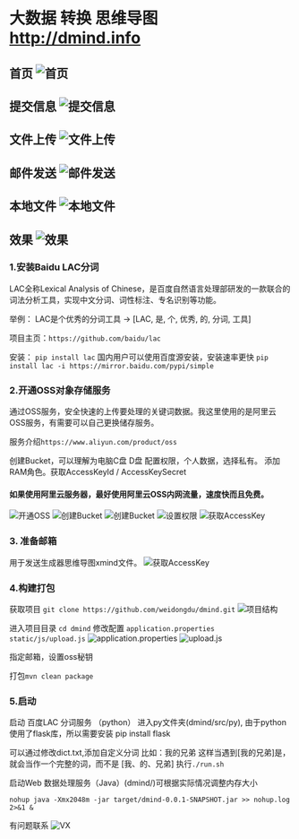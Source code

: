 # 大数据 转换 思维导图 http://dmind.info

首页
![首页](https://gitee.com/weidongdu/pic/raw/master/dmind/home.jpg)
---

提交信息
![提交信息](https://gitee.com/weidongdu/pic/raw/master/dmind/parse.jpg)
---

文件上传
![文件上传](https://gitee.com/weidongdu/pic/raw/master/dmind/oss-file.jpg)
---

邮件发送
![邮件发送](https://gitee.com/weidongdu/pic/raw/master/dmind/mail-detail.jpg)
---

本地文件
![本地文件](https://gitee.com/weidongdu/pic/raw/master/dmind/output.jpg)
---

效果
![效果](https://gitee.com/weidongdu/pic/raw/master/dmind/xmind.jpg)
---


### 1.安装Baidu LAC分词
LAC全称Lexical Analysis of Chinese，是百度自然语言处理部研发的一款联合的词法分析工具，实现中文分词、词性标注、专名识别等功能。

举例：
LAC是个优秀的分词工具 -> [LAC, 是, 个, 优秀, 的, 分词, 工具]

项目主页：`https://github.com/baidu/lac`

安装：
`pip install lac`
国内用户可以使用百度源安装，安装速率更快
`pip install lac -i https://mirror.baidu.com/pypi/simple`

### 2.开通OSS对象存储服务
通过OSS服务，安全快速的上传要处理的关键词数据。我这里使用的是阿里云OSS服务，有需要可以自己更换储存服务。

服务介绍`https://www.aliyun.com/product/oss`


创建Bucket，可以理解为电脑C盘 D盘
配置权限，个人数据，选择私有。
添加RAM角色。获取AccessKeyId / AccessKeySecret

#### 如果使用阿里云服务器，最好使用阿里云OSS内网流量，速度快而且免费。

![开通OSS](https://gitee.com/weidongdu/pic/raw/master/dmind/oss-home.jpg)
![创建Bucket](https://gitee.com/weidongdu/pic/raw/master/dmind/oss-b-add.jpg)
![创建Bucket](https://gitee.com/weidongdu/pic/raw/master/dmind/oss-bucket-list.jpg)
![设置权限](https://gitee.com/weidongdu/pic/raw/master/dmind/oss-policy.jpg)
![获取AccessKey](https://gitee.com/weidongdu/pic/raw/master/dmind/access.jpg)


### 3. 准备邮箱
用于发送生成器思维导图xmind文件。
![获取AccessKey](https://gitee.com/weidongdu/pic/raw/master/dmind/mail.jpg)

### 4.构建打包
获取项目 `git clone https://github.com/weidongdu/dmind.git`
![项目结构](https://gitee.com/weidongdu/pic/raw/master/dmind/tree.jpg)


进入项目目录  `cd dmind`
修改配置 `application.properties` `static/js/upload.js`
![application.properties](https://gitee.com/weidongdu/pic/raw/master/dmind/config1.jpg)
![upload.js](https://gitee.com/weidongdu/pic/raw/master/dmind/config-2.jpg)


指定邮箱，设置oss秘钥

打包`mvn clean package`

### 5.启动
启动 百度LAC 分词服务 （python）
进入py文件夹(dmind/src/py), 由于python 使用了flask库，所以需要安装 pip install flask

可以通过修改dict.txt,添加自定义分词 比如：我的兄弟 这样当遇到[我的兄弟]是，就会当作一个完整的词，而不是 [我、的、兄弟]
执行`./run.sh`

启动Web 数据处理服务（Java）(dmind/)可根据实际情况调整内存大小

`nohup java -Xmx2048m -jar target/dmind-0.0.1-SNAPSHOT.jar >> nohup.log 2>&1 &`

有问题联系
![VX](https://gitee.com/weidongdu/pic/raw/master/dmind/WechatIMG229.jpeg)

